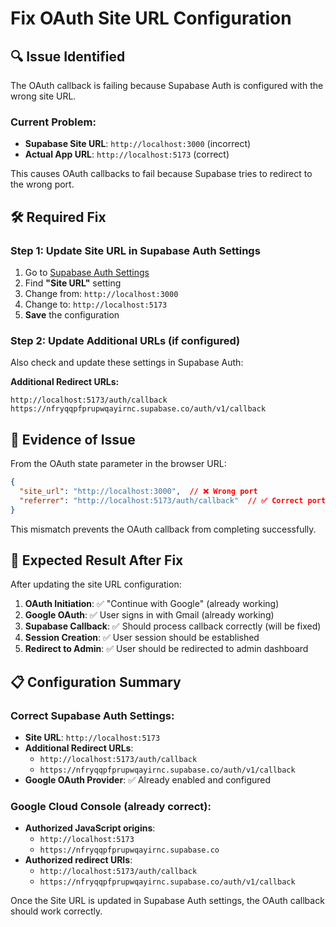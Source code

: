 # Fix OAuth Site URL Configuration

## 🔍 **Issue Identified**

The OAuth callback is failing because Supabase Auth is configured with the wrong site URL.

### Current Problem:
- **Supabase Site URL**: `http://localhost:3000` (incorrect)
- **Actual App URL**: `http://localhost:5173` (correct)

This causes OAuth callbacks to fail because Supabase tries to redirect to the wrong port.

## 🛠️ **Required Fix**

### Step 1: Update Site URL in Supabase Auth Settings

1. Go to [Supabase Auth Settings](https://supabase.com/dashboard/project/nfryqqpfprupwqayirnc/auth/settings)
2. Find **"Site URL"** setting
3. Change from: `http://localhost:3000`
4. Change to: `http://localhost:5173`
5. **Save** the configuration

### Step 2: Update Additional URLs (if configured)

Also check and update these settings in Supabase Auth:

**Additional Redirect URLs:**
```
http://localhost:5173/auth/callback
https://nfryqqpfprupwqayirnc.supabase.co/auth/v1/callback
```

## 🧪 **Evidence of Issue**

From the OAuth state parameter in the browser URL:
```json
{
  "site_url": "http://localhost:3000",  // ❌ Wrong port
  "referrer": "http://localhost:5173/auth/callback"  // ✅ Correct port
}
```

This mismatch prevents the OAuth callback from completing successfully.

## 🎯 **Expected Result After Fix**

After updating the site URL configuration:

1. **OAuth Initiation**: ✅ "Continue with Google" (already working)
2. **Google OAuth**: ✅ User signs in with Gmail (already working)  
3. **Supabase Callback**: ✅ Should process callback correctly (will be fixed)
4. **Session Creation**: ✅ User session should be established
5. **Redirect to Admin**: ✅ User should be redirected to admin dashboard

## 📋 **Configuration Summary**

### Correct Supabase Auth Settings:
- **Site URL**: `http://localhost:5173`
- **Additional Redirect URLs**: 
  - `http://localhost:5173/auth/callback`
  - `https://nfryqqpfprupwqayirnc.supabase.co/auth/v1/callback`
- **Google OAuth Provider**: ✅ Already enabled and configured

### Google Cloud Console (already correct):
- **Authorized JavaScript origins**: 
  - `http://localhost:5173`
  - `https://nfryqqpfprupwqayirnc.supabase.co`
- **Authorized redirect URIs**:
  - `http://localhost:5173/auth/callback` 
  - `https://nfryqqpfprupwqayirnc.supabase.co/auth/v1/callback`

Once the Site URL is updated in Supabase Auth settings, the OAuth callback should work correctly.